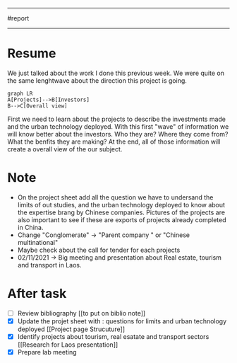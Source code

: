 ___
#report
___
# Resume 
We just talked about the work I done this previous week. We were quite on the same lenghtwave about the direction this project is going. 
```mermaid  
graph LR
A[Projects]-->B[Investors]
B-->C[Overall view]
```
First we need to learn about the projects to describe the investments made and the urban technology deployed. With this first "wave" of information we will know better about the investors. Who they are? Where they come from? What the benfits they are making? At the end, all of those information will create a overall view of the our subject.
# Note
- On the project sheet add all the question we have to undersand the limits of out studies, and the urban technology deployed to know about the expertise brang by Chinese companies. Pictures of the projects are also important to see if these are exports of projects already completed in China. 
- Change "Conglomerate" -> "Parent company " or "Chinese multinational"
- Maybe check about the call for tender for each projects 
- 02/11/2021 -> Big meeting and presentation about Real estate, tourism and transport in Laos. 

# After task 
- [ ] Review bibliography [[to put on biblio note]]
- [x] Update the projet sheet with : questions for limits and urban technology deployed [[Project page Strucuture]]
- [x] Identify projects about tourism, real esatate and transport sectors [[Research  for Laos presentation]]
- [x] Prepare lab meeting